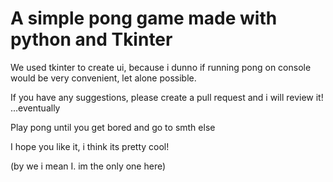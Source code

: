 # A simple pong game made with python and Tkinter

We used tkinter to create ui, because i dunno if running pong on console would be very convenient, let alone possible. 

If you have any suggestions, please create a pull request and i will review it! ...eventually

Play pong until you get bored and go to smth else

I hope you like it, i think its pretty cool!

(by we i mean I. im the only one here)
